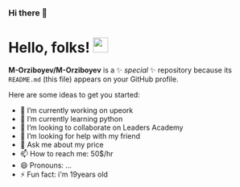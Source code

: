 ### Hi there 👋
# Hello, folks! <img src="https://raw.githubusercontent.com/MartinHeinz/MartinHeinz/master/wave.gif" width="30px">


**M-Orziboyev/M-Orziboyev** is a ✨ _special_ ✨ repository because its `README.md` (this file) appears on your GitHub profile.

Here are some ideas to get you started:

- 🔭 I’m currently working on upeork
- 🌱 I’m currently learning python
- 👯 I’m looking to collaborate on Leaders Academy
- 🤔 I’m looking for help with my friend
- 💬 Ask me about my price
- 📫 How to reach me: 50$/hr
- 😄 Pronouns: ...
- ⚡ Fun fact: i'm 19years old
